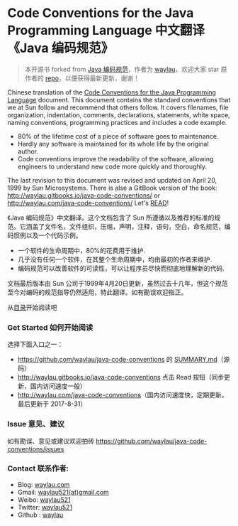 # Code Conventions for the Java Programming Language 中文翻译《Java 编码规范》

> 本开源书 forked from [Java 编码规范](https://github.com/waylau/java-code-conventions)，作者为 [waylau](https://github.com/waylau)，欢迎大家 star 原作者的 [repo](https://github.com/waylau/java-code-conventions)，以便获得最新更新，谢谢！

Chinese translation of the [Code Conventions for the Java Programming Language](http://www.oracle.com/technetwork/java/index-135089.html)  document. This
document contains the standard conventions that we at Sun follow and recommend that others follow. It covers filenames, file organization, indentation, comments, declarations, statements, white space, naming conventions, programming practices and includes a code example. 

* 80% of the lifetime cost of a piece of software goes to maintenance.
* Hardly any software is maintained for its whole life by the original author.
* Code conventions improve the readability of the software, allowing engineers to understand new code more quickly and thoroughly.

The last revision to this document was revised and updated on April 20, 1999 by Sun Microsystems. There is alse a GitBook version of the book: <http://waylau.gitbooks.io/java-code-conventions/> or <http://waylau.com/java-code-conventions/>
Let's [READ](SUMMARY.md)!

《Java 编码规范》中文翻译。这个文档包含了 Sun 所遵循以及推荐的标准的规范。它涵盖了文件名，文件组织，压缩，声明，注释，语句，空白，命名规范，编码惯例以及一个代码示例。

- 一个软件的生命周期中，80%的花费用于维护.
- 几乎没有任何一个软件，在其整个生命周期中，均由最初的作者来维护.
- 编码规范可以改善软件的可读性，可以让程序员尽快而彻底地理解新的代码.

文档最后版本由 Sun 公司于1999年4月20日更新，虽然过去十几年，但这个规范至今对编码的规范指导仍然适用，特此翻译。如有勘误欢迎指正。

从[目录](SUMMARY.md)开始阅读吧

### Get Started 如何开始阅读

选择下面入口之一：

* <https://github.com/waylau/java-code-conventions> 的 [SUMMARY.md](SUMMARY.md)（源码）
* <http://waylau.gitbooks.io/java-code-conventions> 点击 Read 按钮（同步更新，国内访问速度一般）
* <http://waylau.com/java-code-conventions>（国内访问速度快，定期更新。最后更新于 2017-8-31）

### Issue 意见、建议

如有勘误、意见或建议欢迎拍砖 <https://github.com/waylau/java-code-conventions/issues>

### Contact 联系作者:

* Blog: [waylau.com](https://waylau.com)
* Gmail: [waylau521(at)gmail.com](mailto:waylau521@gmail.com)
* Weibo: [waylau521](http://weibo.com/waylau521)
* Twitter: [waylau521](https://twitter.com/waylau521)
* Github : [waylau](https://github.com/waylau)
